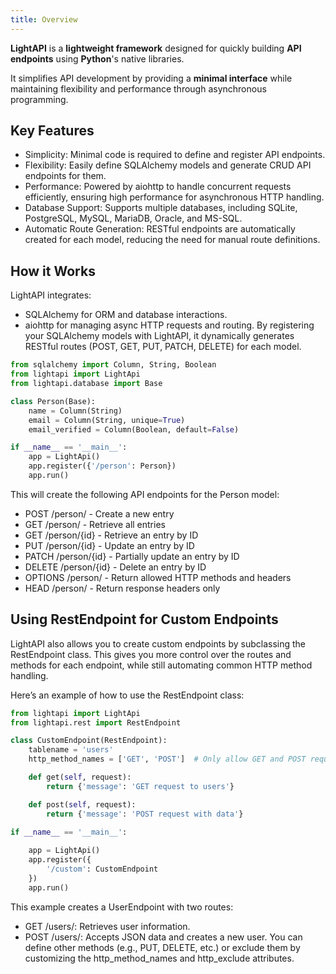```yaml
---
title: Overview
---
```


**LightAPI** is a **lightweight framework** designed for quickly building **API endpoints** using **Python**'s native libraries. 

It simplifies API development by providing a **minimal interface** while maintaining flexibility and performance through asynchronous programming.

## Key Features
- Simplicity: Minimal code is required to define and register API endpoints.
- Flexibility: Easily define SQLAlchemy models and generate CRUD API endpoints for them.
- Performance: Powered by aiohttp to handle concurrent requests efficiently, ensuring high performance for asynchronous HTTP handling.
- Database Support: Supports multiple databases, including SQLite, PostgreSQL, MySQL, MariaDB, Oracle, and MS-SQL.
- Automatic Route Generation: RESTful endpoints are automatically created for each model, reducing the need for manual route definitions.

## How it Works
LightAPI integrates:
- SQLAlchemy for ORM and database interactions.
- aiohttp for managing async HTTP requests and routing.
By registering your SQLAlchemy models with LightAPI, it dynamically generates RESTful routes (POST, GET, PUT, PATCH, DELETE) for each model.

```python
from sqlalchemy import Column, String, Boolean
from lightapi import LightApi
from lightapi.database import Base

class Person(Base):
    name = Column(String)
    email = Column(String, unique=True)
    email_verified = Column(Boolean, default=False)

if __name__ == '__main__':
    app = LightApi()
    app.register({'/person': Person})
    app.run()

```
This will create the following API endpoints for the Person model:

- POST /person/ - Create a new entry
- GET /person/ - Retrieve all entries
- GET /person/{id} - Retrieve an entry by ID
- PUT /person/{id} - Update an entry by ID
- PATCH /person/{id} - Partially update an entry by ID
- DELETE /person/{id} - Delete an entry by ID
- OPTIONS /person/ - Return allowed HTTP methods and headers
- HEAD /person/ - Return response headers only

## Using RestEndpoint for Custom Endpoints
LightAPI also allows you to create custom endpoints by subclassing the RestEndpoint class. This gives you more control over the routes and methods for each endpoint, while still automating common HTTP method handling.

Here’s an example of how to use the RestEndpoint class:
```python
from lightapi import LightApi
from lightapi.rest import RestEndpoint

class CustomEndpoint(RestEndpoint):
    tablename = 'users'
    http_method_names = ['GET', 'POST']  # Only allow GET and POST requests

    def get(self, request):
        return {'message': 'GET request to users'}

    def post(self, request):
        return {'message': 'POST request with data'}

if __name__ == '__main__':
    
    app = LightApi()
    app.register({
        '/custom': CustomEndpoint
    })
    app.run()

```
This example creates a UserEndpoint with two routes:

- GET /users/: Retrieves user information.
- POST /users/: Accepts JSON data and creates a new user.
You can define other methods (e.g., PUT, DELETE, etc.) or exclude them by customizing the http_method_names and http_exclude attributes.


